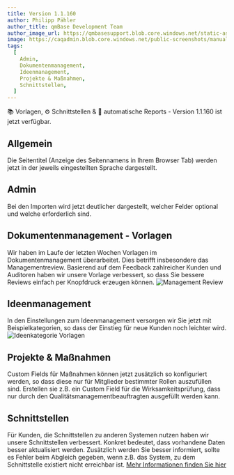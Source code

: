 ```yaml
---
title: Version 1.1.160
author: Philipp Pähler
author_title: qmBase Development Team
author_image_url: https://qmbasesupport.blob.core.windows.net/static-assets/img/persons/paehler_round.png
image: https://caqadmin.blob.core.windows.net/public-screenshots/manual-screenshots/IdeaCategoryTemplate%202021-10-21%20151116.png
tags:
  [
    Admin,
    Dokumentenmanagement,
    Ideenmanagement,
    Projekte & Maßnahmen,
    Schnittstellen,
  ]
---
```


📚 Vorlagen, ⚙️ Schnittstellen & 🤖 automatische Reports - Version 1.1.160 ist jetzt verfügbar.

<!--truncate-->

## Allgemein

Die Seitentitel (Anzeige des Seitennamens in Ihrem Browser Tab) werden jetzt in der jeweils eingestellten Sprache dargestellt.

## Admin

Bei den Importen wird jetzt deutlicher dargestellt, welcher Felder optional und welche erforderlich sind.

## Dokumentenmanagement - Vorlagen

Wir haben im Laufe der letzten Wochen Vorlagen im Dokumentenmanagement überarbeitet. Dies betrifft insbesondere das Managementreview.
Basierend auf dem Feedback zahlreicher Kunden und Auditoren haben wir unsere Vorlage verbessert, so dass Sie bessere Reviews einfach per Knopfdruck erzeugen können.
![Management Review](https://caqadmin.blob.core.windows.net/public-screenshots/manual-screenshots/ManagementReviewTemplate%202021-10-21%20151425.png)

## Ideenmanagement

In den Einstellungen zum Ideenmanagement versorgen wir Sie jetzt mit Beispielkategorien, so dass der Einstieg für neue Kunden noch leichter wird.
![Ideenkategorie Vorlagen](https://caqadmin.blob.core.windows.net/public-screenshots/manual-screenshots/IdeaCategoryTemplate%202021-10-21%20151116.png)

## Projekte & Maßnahmen

Custom Fields für Maßnahmen können jetzt zusätzlich so konfiguriert werden, so dass diese nur für Mitglieder bestimmter Rollen auszufüllen sind.
Erstellen sie z.B. ein Custom Field für die Wirksamkeitsprüfung, dass nur durch den Qualitätsmanagementbeauftragten ausgefüllt werden kann.

## Schnittstellen

Für Kunden, die Schnittstellen zu anderen Systemen nutzen haben wir unsere Schnittstellen verbessert. Konkret bedeutet, dass vorhandene Daten besser aktualisiert werden.
Zusätzlich werden Sie besser informiert, sollte es Fehler beim Abgleich gegeben, wenn z.B. das System, zu dem Schnittstelle existiert nicht erreichbar ist.
[Mehr Informationen finden Sie hier](/docs/technical/integrations)
